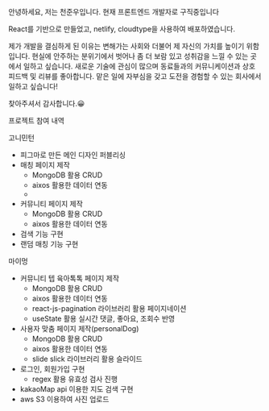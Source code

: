 안녕하세요, 저는 천준우입니다.
현재 프론트엔드 개발자로 구직중입니다

React를 기반으로 만들었고, netlify, cloudtype을 사용하여 배포하였습니다.

제가 개발을 결심하게 된 이유는 변해가는 사회와 더불어 제 자신의 가치를 높이기 위함입니다.
현실에 안주하는 분위기에서 벗어나 좀 더 보람 있고 성취감을 느낄 수 있는 곳에서 일하고 싶습니다.
새로운 기술에 관심이 많으며 동료들과의 커뮤니케이션과 상호 피드백 및 리뷰를 좋아합니다.
맡은 일에 자부심을 갖고 도전을 경험할 수 있는 회사에서 일하고 싶습니다!

찾아주셔서 감사합니다.😀

<!-- 메모 -->

프로젝트 참여 내역

고니민턴

- 피그마로 만든 메인 디자인 퍼블리싱
- 매칭 페이지 제작
  - MongoDB 활용 CRUD
  - aixos 활용한 데이터 연동
  -
- 커뮤니티 페이지 제작
  - MongoDB 활용 CRUD
  - aixos 활용한 데이터 연동
- 검색 기능 구현
- 랜덤 매칭 기능 구현

마이멍

- 커뮤니티 텝 육아톡톡 페이지 제작
  - MongoDB 활용 CRUD
  - aixos 활용한 데이터 연동
  - react-js-pagination 라이브러리 활용 페이지네이션
  - useState 활용 실시간 댓글, 좋아요, 조회수 반영
- 사용자 맞춤 페이지 제작(personalDog)
  - MongoDB 활용 CRUD
  - aixos 활용한 데이터 연동
  - slide slick 라이브러리 활용 슬라이드
- 로그인, 회원가입 구현
  - regex 활용 유효성 검사 진행
- kakaoMap api 이용한 지도 검색 구현
- aws S3 이용하여 사진 업로드
